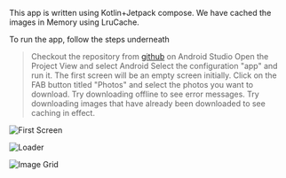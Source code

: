 This app is written using Kotlin+Jetpack compose. We have cached the images in Memory using LruCache.

To run the app, follow the steps underneath
> Checkout the repository from [github](https://github.com/adityakumarb92/PrashantAdvaitDemo) on Android Studio
> Open the Project View and select Android
> Select the configuration "app" and run it.
> The first screen will be an empty screen initially. Click on the FAB button titled "Photos" and select the photos you want to download.
> Try downloading offline to see error messages.
>Try downloading images that have already been downloaded to see caching in effect.

![First Screen](https://github.com/adityakumarb92/PrashantAdvaitDemoApp/assets/14874773/66d3086a-00bd-436d-b0e9-3b50f0fe1b0d)

![Loader](https://github.com/adityakumarb92/PrashantAdvaitDemoApp/assets/14874773/ffac6c75-3d7c-46fb-b573-525795800bb3)


![Image Grid](https://github.com/adityakumarb92/PrashantAdvaitDemoApp/assets/14874773/e527e9af-54ad-453b-8b26-1c161c58fccb)
